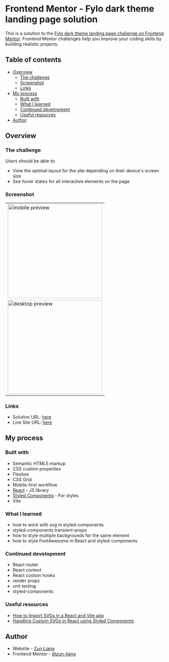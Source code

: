 # Frontend Mentor - Fylo dark theme landing page solution

This is a solution to the [Fylo dark theme landing page challenge on Frontend Mentor](https://www.frontendmentor.io/challenges/fylo-dark-theme-landing-page-5ca5f2d21e82137ec91a50fd). Frontend Mentor challenges help you improve your coding skills by building realistic projects. 

## Table of contents

- [Overview](#overview)
  - [The challenge](#the-challenge)
  - [Screenshot](#screenshot)
  - [Links](#links)
- [My process](#my-process)
  - [Built with](#built-with)
  - [What I learned](#what-i-learned)
  - [Continued development](#continued-development)
  - [Useful resources](#useful-resources)
- [Author](#author)


## Overview

### The challenge

Users should be able to:

- View the optimal layout for the site depending on their device's screen size
- See hover states for all interactive elements on the page

### Screenshot
<table>
    <tr>
        <td>
            <img 
                src="./src/screenshots/screenshot-mobile-full-page.png"
                alt="mobile preview"
                width="300px" />
        </td>
    </tr>
    <tr>
        <td>
            <img 
                src="./src/screenshots/screenshot-desktop-full-page.png"
                alt="desktop preview"
                width="300px" />
        </td>
    </tr>
</table>


### Links

- Solution URL: [here](https://www.frontendmentor.io/solutions/fylo-landing-page-created-using-reactjs-and-styledcomponents-GESHUJeGU9)
- Live Site URL: [here](https://zun-liang.github.io/fylo-landing-page/)

## My process

### Built with

- Semantic HTML5 markup
- CSS custom properties
- Flexbox
- CSS Grid
- Mobile-first workflow
- [React](https://reactjs.org/) - JS library
- [Styled Components](https://styled-components.com/) - For styles
- Vite


### What I learned

- how to work with svg in styled-components
- styled-components transient-props
- how to style multiple backgrounds for the same element
- how to style FontAwesome in React and styled-components

### Continued development

- React router
- React context
- React custom hooks
- render props
- unit testing
- styled-components


### Useful resources

- [How to Import SVGs in a React and Vite app](https://www.freecodecamp.org/news/how-to-import-svgs-in-react-and-vite/) 
- [Handling Custom SVGs in React using Styled Components](https://vaadarsh8178.medium.com/handling-custom-svgs-in-react-using-styled-components-30d2739ff4cb)


## Author

- Website - [Zun Liang](https://zun-liang.github.io/)
- Frontend Mentor - [@zun-liang](https://www.frontendmentor.io/profile/zun-liang)